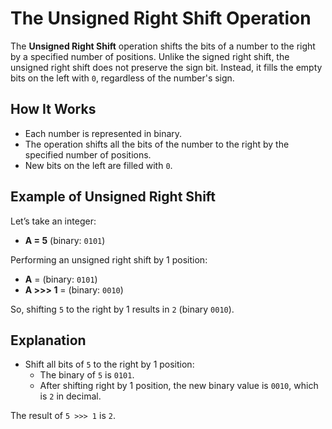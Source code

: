 # The Unsigned Right Shift Operation

The **Unsigned Right Shift** operation shifts the bits of a number to the right by a specified number of positions. Unlike the signed right shift, the unsigned right shift does not preserve the sign bit. Instead, it fills the empty bits on the left with `0`, regardless of the number's sign.

## How It Works

- Each number is represented in binary.
- The operation shifts all the bits of the number to the right by the specified number of positions.
- New bits on the left are filled with `0`.

## Example of Unsigned Right Shift

Let’s take an integer:

- **A = 5** (binary: `0101`)

Performing an unsigned right shift by 1 position:

- **A** = (binary: `0101`)
- **A >>> 1** = (binary: `0010`)

So, shifting `5` to the right by 1 results in `2` (binary `0010`).

## Explanation

- Shift all bits of `5` to the right by 1 position:
  - The binary of `5` is `0101`.
  - After shifting right by 1 position, the new binary value is `0010`, which is `2` in decimal.

The result of `5 >>> 1` is `2`.
